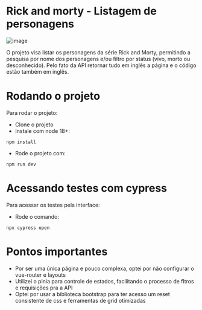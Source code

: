 # Rick and morty - Listagem de personagens
![image](https://github.com/fabiobessa/rick-and-morty/assets/91769397/ce93172a-b44f-49b4-ae56-cb81103c6b9f)

O projeto visa listar os personagens da série Rick and Morty, permitindo a pesquisa por nome dos personagens e/ou filtro por status (vivo, morto ou desconhecido).
Pelo fato da API retornar tudo em inglês a página e o código estão também em inglês.


# Rodando o projeto
Para rodar o projeto: 
- Clone o projeto
- Instale com node 18+:

```
npm install
```

- Rode o projeto com:

```
npm run dev
```

# Acessando testes com cypress
Para acessar os testes pela interface: 
- Rode o comando:

```
npx cypress open
```

# Pontos importantes
- Por ser uma única página e pouco complexa, optei por não configurar o vue-router e layouts
- Utilizei o pinia para controle de estados, facilitando o processo de fltros e requisições pra a API
- Optei por usar a biblioteca bootstrap para ter acesso um reset consistente de css e ferramentas de grid otimizadas
